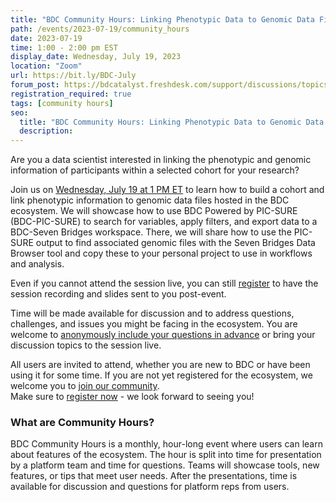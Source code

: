 ```yaml
---
title: "BDC Community Hours: Linking Phenotypic Data to Genomic Data Files"
path: /events/2023-07-19/community_hours
date: 2023-07-19
time: 1:00 - 2:00 pm EST
display_date: Wednesday, July 19, 2023
location: "Zoom"
url: https://bit.ly/BDC-July
forum_post: https://bdcatalyst.freshdesk.com/support/discussions/topics/60000407512
registration_required: true
tags: [community hours]
seo:
  title: "BDC Community Hours: Linking Phenotypic Data to Genomic Data Files"
  description:
---
```

Are you a data scientist interested in linking the phenotypic and genomic information of participants within a selected cohort for your research?

Join us on [Wednesday, July 19 at 1 PM ET](https://bit.ly/BDC-July) to learn how to build a cohort and link phenotypic information to genomic data files hosted in the BDC ecosystem. We will showcase how to use BDC Powered by PIC-SURE (BDC-PIC-SURE) to search for variables, apply filters, and export data to a BDC-Seven Bridges workspace. There, we will share how to use the PIC-SURE output to find associated genomic files with the Seven Bridges Data Browser tool and copy these to your personal project to use in workflows and analysis.

Even if you cannot attend the session live, you can still [register](http://bit.ly/BDC-July) to have the session recording and slides sent to you post-event.

Time will be made available for discussion and to address questions, challenges, and issues you might be facing in the ecosystem. You are welcome to [anonymously include your questions in advance](https://forms.gle/iPifJTM5q2eeKa7UA) or bring your discussion topics to the session live.

All users are invited to attend, whether you are new to BDC or have been using it for some time. If you are not yet registered for the ecosystem, we welcome you to [join our community](https://biodatacatalyst.nhlbi.nih.gov/contact/ecosystem/).\
Make sure to [register now](http://bit.ly/BDC-July) - we look forward to seeing you!

### What are Community Hours?

BDC Community Hours is a monthly, hour-long event where users can learn about features of the ecosystem. The hour is split into time for presentation by a platform team and time for questions. Teams will showcase tools, new features, or tips that meet user needs. After the presentations, time is available for discussion and questions for platform reps from users.